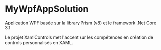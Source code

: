 # MyWpfAppSolution
Application WPF basée sur la library Prism (v8) et le framework .Net Core 3.1

Le projet XamlControls met l'accent sur les compétences en création de controls personnalisés en XAML.

